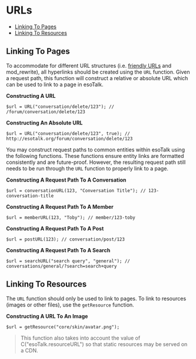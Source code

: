 # URLs

- [Linking To Pages](#pages)
- [Linking To Resources](#resources)

<a name="pages"></a>
## Linking To Pages

To accommodate for different URL structures (i.e. [friendly URLs](/docs/configuration#friendly-urls) and mod_rewrite), all hyperlinks should be created using the `URL` function. Given a request path, this function will construct a relative or absolute URL which can be used to link to a page in esoTalk.

**Constructing A URL**

	$url = URL("conversation/delete/123"); // /forum/conversation/delete/123
	
**Constructing An Absolute URL**

	$url = URL("conversation/delete/123", true); // http://esotalk.org/forum/conversation/delete/123
	
You may construct request paths to common entities within esoTalk using the following functions. These functions ensure entity links are formatted consistently and are future-proof. However, the resulting request path still needs to be run through the `URL` function to properly link to a page.

**Constructing A Request Path To A Conversation**

	$url = conversationURL(123, "Conversation Title"); // 123-conversation-title

**Constructing A Request Path To A Member**

	$url = memberURL(123, "Toby"); // member/123-toby

**Constructing A Request Path To A Post**

	$url = postURL(123); // conversation/post/123

**Constructing A Request Path To A Search**

	$url = searchURL("search query", "general"); // conversations/general/?search=search+query
	
<a name="resources"></a>
## Linking To Resources

The `URL` function should only be used to link to pages. To link to resources (images or other files), use the `getResource` function.

**Constructing A URL To An Image**

	$url = getResource("core/skin/avatar.png");
	
> This function also takes into account the value of C("esoTalk.resourceURL") so that static resources may be served on a CDN.